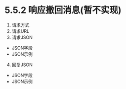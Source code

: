 # 5.5.2 响应撤回消息(暂不实现)

1. 请求方式
2. 请求URL 
3. 请求JSON 

* JSON字段
* JSON示例

4. 回复JSON 
* JSON字段
* JSON示例
